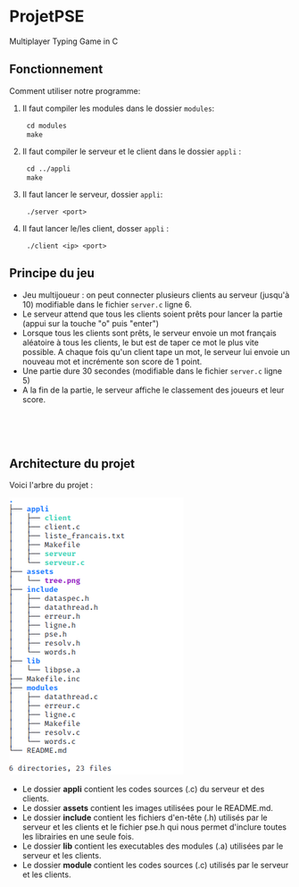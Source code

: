 # ProjetPSE
Multiplayer Typing Game in C

## Fonctionnement

Comment utiliser notre programme:

1. Il faut compiler les modules dans le dossier `modules`:

        cd modules
        make

2. Il faut compiler le serveur et le client dans le dossier `appli` :

        cd ../appli
        make

3. Il faut lancer le serveur, dossier `appli`:

        ./server <port>

4. Il faut lancer le/les client, dosser `appli` :

        ./client <ip> <port>

## Principe du jeu

- Jeu multijoueur : on peut connecter plusieurs clients au serveur (jusqu'à 10) modifiable dans le fichier `server.c` ligne 6.
- Le serveur attend que tous les clients soient prêts pour lancer la partie (appui sur la touche "o" puis "enter")
- Lorsque tous les clients sont prêts, le serveur envoie un mot français aléatoire à tous les clients, le but est de taper ce mot le plus vite possible.
A chaque fois qu'un client tape un mot, le serveur lui envoie un nouveau mot et incrémente son score de 1 point.
- Une partie dure 30 secondes (modifiable dans le fichier `server.c` ligne 5)
- A la fin de la partie, le serveur affiche le classement des joueurs et leur score.

<br><br><br>

## Architecture du projet

Voici l'arbre du projet :

![arbre_project](assets/tree.png)

- Le dossier **appli** contient les codes sources (.c) du serveur et des clients.
- Le dossier **assets** contient les images utilisées pour le README.md.
- Le dossier **include** contient les fichiers d'en-tête (.h) utilisés par le serveur et les clients et le fichier pse.h qui nous permet d'inclure toutes les librairies en une seule fois.
- Le dossier **lib** contient les executables des modules (.a) utilisées par le serveur et les clients.
- Le dossier **module** contient les codes sources (.c) utilisés par le serveur et les clients.


